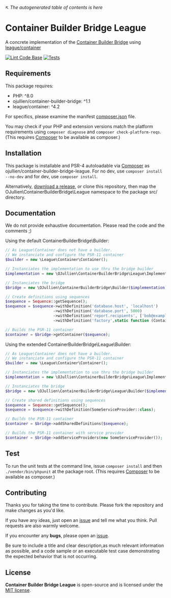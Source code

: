 ↖ _The autogenerated table of contents is here_

# Container Builder Bridge League

A concrete implementation of the [Container Builder Bridge](https://github.com/ojullien/container-builder-bridge) using [league/container](https://github.com/thephpleague/container)

[![Lint Code Base](https://github.com/ojullien/container-builder-bridge-league/actions/workflows/linter.yml/badge.svg)](https://github.com/ojullien/container-builder-bridge-league/actions/workflows/linter.yml)
[![Tests](https://github.com/ojullien/container-builder-bridge-league/actions/workflows/tests.yml/badge.svg)](https://github.com/ojullien/container-builder-bridge-league/actions/workflows/tests.yml)

## Requirements

This package requires:

- PHP: ^8.0
- ojullien/container-builder-bridge: ^1.1
- league/container: ^4.2

For specifics, please examine the manifest [composer.json](https://github.com/ojullien/container-builder-bridge-league/blob/master/composer.json) file.

You may check if your PHP and extension versions match the platform requirements using `composer diagnose` and `composer check-platform-reqs`. (This requires [Composer](https://getcomposer.org/) to be available as composer.)

## Installation

This package is installable and PSR-4 autoloadable via [Composer](https://getcomposer.org/) as ojullien/container-builder-bridge-league. For no dev, use `composer install --no-dev` and for dev, use `composer install`.

Alternatively, [download a release](https://github.com/ojullien/container-builder-bridge-league/releases), or clone this repository, then map the OJullien\ContainerBuilderBridge\League namespace to the package src/ directory.

## Documentation

We do not provide exhaustive documentation. Please read the code and the comments ;)

Using the default ContainerBuilderBridge\Builder:

```php
// As League\Container does not have a builder. 
// We instanciate and configure the PSR-11 container
$builder = new \League\Container\Container();

// Instanciates the implementation to use thru the bridge builder
$implementation = new \OJullien\ContainerBuilderBridge\League\Implementation($builder);

// Instanciates the bridge
$bridge = new \OJullien\ContainerBuilderBridge\Builder($implementation);

// Create definitions using sequences
$sequence = Sequence::getSequence();
$sequence = $sequence->withDefinition('database.host', 'localhost')
                     ->withDefinition('database.port', 5000)
                     ->withDefinition('report.recipients', ['bob@example.com','alice@example.com',])
                     ->withDefinition('factory',static function (ContainerInterface $container){...});

// Builds the PSR-11 container
$container = $bridge->getContainer($sequence);
```

Using the extended ContainerBuilderBridge\League\Builder:

```php
// As League\Container does not have a builder. 
// We instanciate and configure the PSR-11 container
$builder = new \League\Container\Container();

// Instanciates the implementation to use thru the bridge builder
$implementation = new \OJullien\ContainerBuilderBridge\League\Implementation($builder);

// Instanciates the bridge
$bridge = new \OJullien\ContainerBuilderBridge\League\Builder($implementation);

// Create shared definitions using sequences
$sequence = Sequence::getSequence();
$sequence = $sequence->withDefinition(SomeServiceProvider::class);

// Builds the PSR-11 container
$container = $bridge->addSharedDefinitions($sequence);

// Builds the PSR-11 container with service provider
$container = $bridge->addServiceProviders(new SomeServiceProvider());

```

## Test

To run the unit tests at the command line, issue `composer install` and then `./vendor/bin/phpunit` at the package root. (This requires [Composer](https://getcomposer.org/) to be available as composer.)

## Contributing

Thanks you for taking the time to contribute. Please fork the repository and make changes as you'd like.

If you have any ideas, just open an [issue](https://github.com/ojullien/container-builder-bridge-league/issues) and tell me what you think. Pull requests are also warmly welcome.

If you encounter any **bugs**, please open an [issue](https://github.com/ojullien/container-builder-bridge-league/issues).

Be sure to include a title and clear description,as much relevant information as possible, and a code sample or an executable test case demonstrating the expected behavior that is not occurring.

## License

**Container Builder Bridge League** is open-source and is licensed under the [MIT license](LICENSE).
